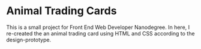 # Animal Trading Cards
This is a small project for Front End Web Developer Nanodegree. In here, I re-created the an animal trading card using HTML and CSS according to the design-prototype.